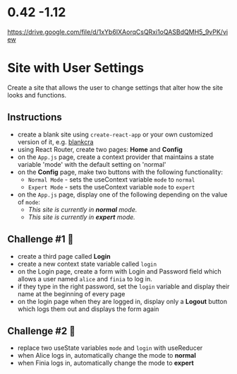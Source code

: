 # 0.42 -1.12
https://drive.google.com/file/d/1xYb6IXAorqCsQRxi1oQASBdQMH5_9vPK/view


# Site with User Settings

Create a site that allows the user to change settings that alter how the site looks and functions.

## Instructions

- create a blank site using `create-react-app` or your own customized version of it, e.g. [blankcra](https://github.com/edwardtanguay/blankcra)
- using React Router, create two pages: **Home** and **Config**
- on the `App.js` page, create a context provider that maintains a state variable 'mode' with the default setting on 'normal'
- on the **Config** page, make two buttons with the following functionality:
  - `Normal Mode` - sets the useContext variable `mode` to `normal`
  - `Expert Mode` - sets the useContext variable `mode` to `expert`
- on the `App.js` page, display one of the following depending on the value of `mode`:
  - *This site is currently in **normal** mode.*
  - *This site is currently in **expert** mode.*

## Challenge #1 🥇

- create a third page called **Login**
- create a new context state variable called `login`
- on the Login page, create a form with Login and Password field which allows a user named `alice` and `finia` to log in.
- if they type in the right password, set the `login` variable and display their name at the beginning of every page
- on the login page when they are logged in, display only a **Logout** button which logs them out and displays the form again

## Challenge #2 🥇

- replace two useState variables `mode` and `login` with useReducer
- when Alice logs in, automatically change the mode to **normal**
- when Finia logs in, automatically change the mode to **expert**


